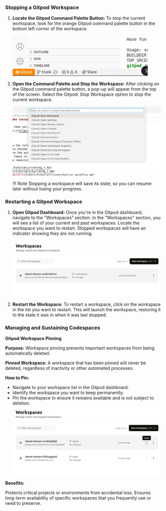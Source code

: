 ### Stopping a Gitpod Workspace

1. **Locate the Gitpod Command Palette Button:** To stop the current workspace,
look for the orange Gitpod command palette button in the bottom left corner of
the workspace.

    ![stop gitpod workspace](../../assets/gitpod2.png)
2. **Open the Command Palette and Stop the Workspace:** After clicking on the
Gitpod command palette button, a pop-up will appear from the top of the
screen. Select the Gitpod: Stop Workspace option to stop the current workspace.

    ![stop gitpod workspace](../../assets/gitpod3.png)

    !!! Note Stopping a workspace will save its state, so you can resume later
        without losing your progress.

### Restarting a Gitpod Workspace

1. **Open Gitpod Dashboard:** Once you're in the Gitpod dashboard, navigate to
the "Workspaces" section. In the "Workspaces" section, you will see a list of
your current and past workspaces. Locate the workspace you want to
restart. Stopped workspaces will have an indicator showing they are not running.

    ![restart gitpod workspace](../../assets/gitpod4.png)
2. **Restart the Workspace:** To restart a workspace, click on the workspace in
the list you want to restart. This will launch the workspace, restoring it to
the state it was in when it was last stopped.

### Managing and Sustaining Codespaces

**Gitpod Workspace Pinning**

**Purpose:** Workspace pinning prevents important workspaces from being
automatically deleted.

**Pinned Workspace:** A workspace that has been pinned will never be deleted,
regardless of inactivity or other automated processes.

**How to Pin:**

- Navigate to your workspace list in the Gitpod dashboard.
- Identify the workspace you want to keep permanently.
- Pin the workspace to ensure it remains available and is not subject to
deletion.  ![manage gitpod workspace](../../assets/manage_workspace.png)

**Benefits:**

Protects critical projects or environments from accidental loss.  Ensures
long-term availability of specific workspaces that you frequently use or need to
preserve.

